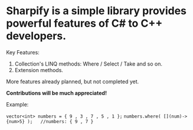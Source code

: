 # Sharpify is a simple library provides powerful features of C# to C++ developers.

Key Features:
1) Collection's LINQ methods: Where / Select / Take and so on.
2) Extension methods.

More features already planned, but not completed yet.

**Contributions will be much appreciated!**

Example:

`vector<int> numbers = { 9 , 3 , 7 , 5 , 1 };`
`numbers.where( [](num)-> {num>5} );   //numbers: { 9 , 7 }`
